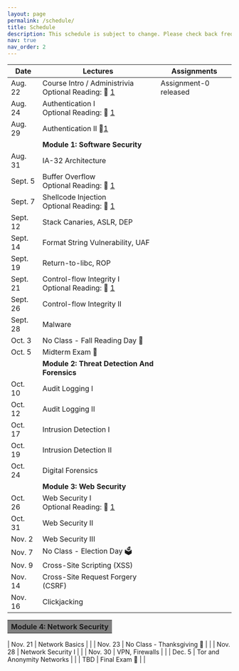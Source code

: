 ```yaml
---
layout: page
permalink: /schedule/
title: Schedule
description: This schedule is subject to change. Please check back frequently. Major changes will be announced in class.
nav: true
nav_order: 2
---
```


| **Date**    | **Lectures**                                         | **Assignments** |
|---------|---------------------------------------------------|-------------|
| Aug. 22 | Course Intro / Administrivia <br/> Optional Reading: 🔗 [1](https://www.schneier.com/blog/archives/2008/03/the_security_mi_1.html) | Assignment-0 released|
| Aug. 24 | Authentication I <br/> Optional Reading: 🔗 [1](https://jbonneau.com/doc/DBCBW14-NDSS-tangled_web.pdf)             |            |
| Aug. 29 | Authentication II 🔗[1](https://people.csail.mit.edu/rivest/pubs/JR13.pdf)                                      |            |
|  <!-- -->|  **Module 1: Software Security**  |  <!-- --> |
| Aug. 31  | IA-32 Architecture               |   |
| Sept. 5  | Buffer Overflow <br/> Optional Reading: 🔗 [1](https://inst.eecs.berkeley.edu/~cs161/fa08/papers/stack_smashing.pdf) |   |
| Sept. 7  | Shellcode Injection <br/> Optional Reading: 🔗 [1](https://inst.eecs.berkeley.edu/~cs161/fa08/papers/stack_smashing.pdf) |   |
| Sept. 12 | Stack Canaries, ASLR, DEP        |   |
| Sept. 14 | Format String Vulnerability, UAF |   |
| Sept. 19 | Return-to-libc, ROP              |   |
| Sept. 21 | Control-flow Integrity I <br/> Optional Reading: 🔗 [1](https://cs4630-uva.github.io/p340-abadi.pdf) |   |
| Sept. 26 | Control-flow Integrity II        |   |
| Sept. 28 | Malware                          |   |
| Oct. 3   | No Class - Fall Reading Day 🍂   |   |
| Oct. 5   | Midterm Exam 📕                  |   |
|  <!-- -->|  **Module 2: Threat Detection And Forensics**  |  <!-- --> |
| Oct. 10 | Audit Logging I        |   |
| Oct. 12 | Audit Logging II       |   |
| Oct. 17 | Intrusion Detection I  |   |
| Oct. 19 | Intrusion Detection II |   |
| Oct. 24 | Digital Forensics      |   |
|  <!-- -->|  **Module 3: Web Security**  |  <!-- --> |
| Oct. 26 | Web Security I <br/> Optional Reading: 🔗 [1](https://www.smashingmagazine.com/2010/01/web-security-primer-are-you-part-of-the-problem/) |   |
| Oct. 31 | Web Security II                   |   |
| Nov. 2  | Web Security III                  |   |
| Nov. 7  | No Class - Election Day 🗳️       |   |
| Nov. 9  | Cross-Site Scripting (XSS)        |   |
| Nov. 14 | Cross-Site Request Forgery (CSRF) |   |
| Nov. 16 | Clickjacking                      |   |
<table>
  <tr style="background-color: grey;">
    <th colspan="3">Module 4: Network Security</th>
  </tr>
</table>
| Nov. 21 | Network Basics             |   |
| Nov. 23 | No Class - Thanksgiving 🦃 |   |
| Nov. 28 | Network Security I         |   |
| Nov. 30 | VPN, Firewalls             |   |
| Dec. 5  | Tor and Anonymity Networks  |   |
| TBD     | Final Exam 📝              |   |


